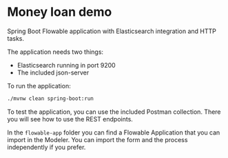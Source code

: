 # Money loan demo

Spring Boot Flowable application with Elasticsearch integration and HTTP tasks.

The application needs two things:

* Elasticsearch running in port 9200
* The included json-server

To run the application:

```bash
./mvnw clean spring-boot:run
```

To test the application, you can use the included Postman collection.  There you will see how to use the REST endpoints.

In the `flowable-app` folder you can find a Flowable Application that you can import in the Modeler. You can import the form and the process independently if you prefer.

